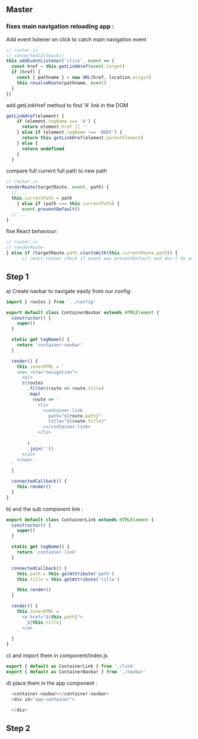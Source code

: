 ## Master

### fixes main navigation reloading app :

Add event listener on click to catch main navigation event

```javascript
// router.js
// connectedCallback()
this.addEventListener('click', event => {
  const href = this.getLinkHref(event.target)
  if (href) {
    const { pathname } = new URL(href, location.origin)
    this.resolveRoute(pathname, event)
  }
})
```

add getLinkHref method to find 'A' link in the DOM

```javascript
getLinkHref(element) {
    if (element.tagName === 'A') {
      return element.href || ''
    } else if (element.tagName !== 'BODY') {
      return this.getLinkHref(element.parentElement)
    } else {
      return undefined
    }
  }
```

compare full current full path to new path

```javascript
// router.js
renderRoute(targetRoute, event, path) {
  // ...
  this.currentPath = path
    } else if (path === this.currentPath) {
      event.preventDefault()
  // ...
}
```

fixe React behaviour:

```javascript
// router.js
// renderRoute
} else if (targetRoute.path.startsWith(this.currentRoute.path)) {
      // react-router check if event was preventDefault and don't do anything if it is
```

## Step 1

a) Create navbar to navigate easily from our config:

```javascript
import { routes } from '../config'

export default class ContainerNavbar extends HTMLElement {
  constructor() {
    super()
  }

  static get tagName() {
    return 'container-navbar'
  }

  render() {
    this.innerHTML = `
    <nav role="navigation">
      <ul>
      ${routes
        .filter(route => route.title)
        .map(
          route => `
            <li>
              <container-link
                path="${route.path}"
                title="${route.title}"
              ></container-link>
            </li>
          `
        )
        .join('')}
      </ul>
    </nav>
  `
  }

  connectedCallback() {
    this.render()
  }
}
```

b) and the sub component link :

```javascript
export default class ContainerLink extends HTMLElement {
  constructor() {
    super()
  }

  static get tagName() {
    return 'container-link'
  }

  connectedCallback() {
    this.path = this.getAttribute('path')
    this.title = this.getAttribute('title')

    this.render()
  }

  render() {
    this.innerHTML = `
      <a href="${this.path}">
        ${this.title}
      </a>
    `
  }
}
```

c) and import them in component/index.js

```javascript
export { default as ContainerLink } from './link'
export { default as ContainerNavbar } from './navbar'
```

d) place them in the app component :

```javascript
  <container-navbar></container-navbar>
  <div id="app-container">

  </div>
```

## Step 2
